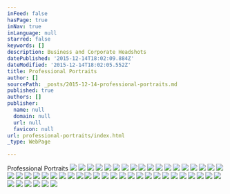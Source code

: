 ```yaml
---
inFeed: false
hasPage: true
inNav: true
inLanguage: null
starred: false
keywords: []
description: Business and Corporate Headshots
datePublished: '2015-12-14T18:02:09.884Z'
dateModified: '2015-12-14T18:02:05.552Z'
title: Professional Portraits
author: []
sourcePath: _posts/2015-12-14-professional-portraits.md
published: true
authors: []
publisher:
  name: null
  domain: null
  url: null
  favicon: null
url: professional-portraits/index.html
_type: WebPage

---
```

Professional Portraits
![](https://s3-us-west-2.amazonaws.com/the-grid-img/p/41185818ec372fdc18804a95016d591641697f11.jpg)
![](https://s3-us-west-2.amazonaws.com/the-grid-img/p/6c3c76c6c04c83f3251da25ffa2d3367fd32cbbb.jpg)
![](https://s3-us-west-2.amazonaws.com/the-grid-img/p/527cb6195698fdc9f156f29525e5ecc83bc86683.jpg)
![](https://s3-us-west-2.amazonaws.com/the-grid-img/p/a02f126235b7732bee4b52d48aacc4e0cdca8866.jpg)
![](https://s3-us-west-2.amazonaws.com/the-grid-img/p/214b2da37446f4bd849ae3c1a38c126256a91e78.jpg)
![](https://s3-us-west-2.amazonaws.com/the-grid-img/p/efd9954f03b46984a9754c7ecab6a51d59137429.jpg)
![](https://s3-us-west-2.amazonaws.com/the-grid-img/p/9c3c3bdd0f704331a29d320e317b9131da9dd0c5.jpg)
![](https://s3-us-west-2.amazonaws.com/the-grid-img/p/f28e2609572d0af28de628307e0ba4456932870d.jpg)
![](https://s3-us-west-2.amazonaws.com/the-grid-img/p/df091f9441c206d160cbfab8b9039e61a066c22b.jpg)
![](https://s3-us-west-2.amazonaws.com/the-grid-img/p/681e8e476aaf5041021a8fa5f1043af7e5a6e24c.jpg)
![](https://s3-us-west-2.amazonaws.com/the-grid-img/p/9950f9f6fcfafe050624fe49efffdcc1e3d21005.jpg)
![](https://s3-us-west-2.amazonaws.com/the-grid-img/p/aa46d21daa4d85813e226270f31af7e22c99ab1a.jpg)
![](https://s3-us-west-2.amazonaws.com/the-grid-img/p/8e8f3eabf596411a1709f6cf5bf1a4e6c906de7c.jpg)
![](https://s3-us-west-2.amazonaws.com/the-grid-img/p/ec53d80b11449b03f1f1fa766146625217e76b67.jpg)
![](https://s3-us-west-2.amazonaws.com/the-grid-img/p/63a536af80e82f1ff4853a5f435c2e026da610b0.jpg)
![](https://s3-us-west-2.amazonaws.com/the-grid-img/p/ec8961dda12015815bc6e41edaa964c7792795db.jpg)
![](https://s3-us-west-2.amazonaws.com/the-grid-img/p/4dbb77961f80966f5df638cacdd9cb98d0a09f3b.jpg)
![](https://s3-us-west-2.amazonaws.com/the-grid-img/p/e567659ee5b3b00a312b63ad20de80b5a5d1b461.jpg)
![](https://s3-us-west-2.amazonaws.com/the-grid-img/p/b073aecd63136671f4652dfbd89540ddd2e256e3.jpg)
![](https://s3-us-west-2.amazonaws.com/the-grid-img/p/fa7ac5bcb07a4771ef38f185c50114a1ba172e2b.jpg)
![](https://s3-us-west-2.amazonaws.com/the-grid-img/p/48f2f82ecaf0725185b06745b695edd60c80f957.jpg)
![](https://s3-us-west-2.amazonaws.com/the-grid-img/p/6069f4932481223b3b6660dffa8e529850e0db50.jpg)
![](https://s3-us-west-2.amazonaws.com/the-grid-img/p/fa5011b8cb06c85474e5bc9289f6689335894d81.jpg)
![](https://s3-us-west-2.amazonaws.com/the-grid-img/p/2535be8556a24a202ee7f45514f86a880e1352d0.jpg)
![](https://s3-us-west-2.amazonaws.com/the-grid-img/p/dfae18ede81717b20c9e9edb1255c983aa1561a6.jpg)
![](https://s3-us-west-2.amazonaws.com/the-grid-img/p/2ba5a8ea196a3075f9d40990318aa6a7fe5d399f.jpg)
![](https://s3-us-west-2.amazonaws.com/the-grid-img/p/64a8b03e441c5c942a2506679fea71de4c01532f.jpg)
![](https://s3-us-west-2.amazonaws.com/the-grid-img/p/1006d69c370cd8926eae58d28ca06ffa6c29dc0f.jpg)
![](https://s3-us-west-2.amazonaws.com/the-grid-img/p/6a391c817eff7336c5a6f7b487ad6ff277f494ef.jpg)
![](https://s3-us-west-2.amazonaws.com/the-grid-img/p/c2ff16dc3a5630880e901892fe6aaeb79cf1da9e.jpg)
![](https://s3-us-west-2.amazonaws.com/the-grid-img/p/95f3328e17c209016b98d2ea3494dbbc86def4b3.jpg)
![](https://s3-us-west-2.amazonaws.com/the-grid-img/p/9692ee9d1d8ac7213bbc9316daf94bf3476c6188.jpg)
![](https://s3-us-west-2.amazonaws.com/the-grid-img/p/e8ba5c297b56d6b8ac379b5ad96a64a7eaaeddf7.jpg)
![](https://s3-us-west-2.amazonaws.com/the-grid-img/p/8a79b82ffa32a59574c53ace548a2bb81657c53b.jpg)
![](https://s3-us-west-2.amazonaws.com/the-grid-img/p/d5ea0bc5896df70f10b607de7674edcc7f7b6d9c.jpg)
![](https://s3-us-west-2.amazonaws.com/the-grid-img/p/dbc8f78be366c31924e10db4c4109710982f91d7.jpg)
![](https://s3-us-west-2.amazonaws.com/the-grid-img/p/989d7e08c42470415e93a0c641b5505b7cd822a5.jpg)
![](https://s3-us-west-2.amazonaws.com/the-grid-img/p/d4d75261d3950b26721e8cdf38cbb49e5be9f1d4.jpg)
![](https://s3-us-west-2.amazonaws.com/the-grid-img/p/2ede155fbbf1ad7e1e9c010cd9f4eee4efc2b6f8.jpg)
![](https://s3-us-west-2.amazonaws.com/the-grid-img/p/9f984cdff1a12e98ef88b11970baacaee3416937.jpg)
![](https://s3-us-west-2.amazonaws.com/the-grid-img/p/1c66c72105aba8386c2c653db0fe03ff6aeb7dfe.jpg)
![](https://s3-us-west-2.amazonaws.com/the-grid-img/p/6ff2fd6476b1e3444fb869fa5b2f2f5d5aebb1b8.jpg)
![](https://s3-us-west-2.amazonaws.com/the-grid-img/p/c0f46ee3be76444edfe0b6cb05d9d93029e95a58.jpg)
![](https://s3-us-west-2.amazonaws.com/the-grid-img/p/e70a082093dcc6e84cbd8a11c48de1f22eee7650.jpg)
![](https://s3-us-west-2.amazonaws.com/the-grid-img/p/56569e199cffe185c8f13643919a4c28e550b7bd.jpg)
![](https://s3-us-west-2.amazonaws.com/the-grid-img/p/d70c18e014962bb99dd65232736e9229c14fa47e.jpg)
![](https://s3-us-west-2.amazonaws.com/the-grid-img/p/9ee7e47de8ea73fc66815d418b3b926f8b8ec394.jpg)
![](https://s3-us-west-2.amazonaws.com/the-grid-img/p/648e66eb6072877b311ea1ae55fbda3133347e54.jpg)
![](https://s3-us-west-2.amazonaws.com/the-grid-img/p/6cdfbc21d5428d7991de184772853a045ad16fed.jpg)